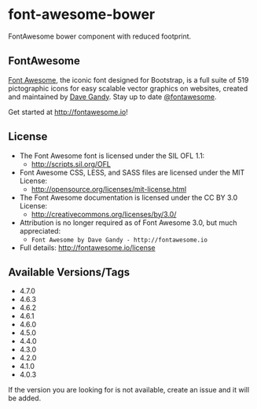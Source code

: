# font-awesome-bower

FontAwesome bower component with reduced footprint.

## FontAwesome
[Font Awesome](http://fontawesome.io), the iconic font designed for Bootstrap,
is a full suite of 519 pictographic icons for easy scalable vector graphics on
websites, created and maintained by [Dave Gandy](http://twitter.com/davegandy).
Stay up to date [@fontawesome](http://twitter.com/fontawesome).

Get started at http://fontawesome.io!

## License
- The Font Awesome font is licensed under the SIL OFL 1.1:
  - http://scripts.sil.org/OFL
- Font Awesome CSS, LESS, and SASS files are licensed under the MIT License:
  - http://opensource.org/licenses/mit-license.html
- The Font Awesome documentation is licensed under the CC BY 3.0 License:
  - http://creativecommons.org/licenses/by/3.0/
- Attribution is no longer required as of Font Awesome 3.0, but much appreciated:
  - `Font Awesome by Dave Gandy - http://fontawesome.io`
- Full details: http://fontawesome.io/license


## Available Versions/Tags
- 4.7.0
- 4.6.3
- 4.6.2
- 4.6.1
- 4.6.0
- 4.5.0
- 4.4.0
- 4.3.0
- 4.2.0
- 4.1.0
- 4.0.3

If the version you are looking for is not available, create an issue and it will be added.

